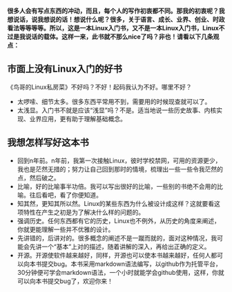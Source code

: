 **很多人会有写点东西的冲动，而且，每个人的写作初衷都不同。那我的初衷呢？我想说话，说我想说的话！想说什么呢？很多，关于语言、成长、业界、创业、时政看法等等等等。所以，这是一本Linux入门书，又不是一本Linux入门书，Linux不过是我说话的载体。这样一来，此书就不那么nice了吗？非也！请看以下几条观点：**

## 市面上没有Linux入门的好书
《鸟哥的Linux私房菜》不好吗？不好！起码我认为不好。哪里不好？

* 太啰嗦、细节太多。很多东西平常用不到，需要用的时候现查就可以了。
* 太浅显。入门书不就是应该“浅显”吗？不是。适当地说一些历史故事、内核实现、业界应用，更有助于理解基础概念。

## 我想怎样写好这本书
* 回到n年前。n年前，我第一次接触Linux，彼时学校禁网，可用的资源更少，我也是茫然无措的；努力让自己回到那时的情境，梳理出一些一些令我茫然的点，然后破之。
* 比喻，好的比喻事半功倍。我可以写出很好的比喻，一些别的书绝不会用的比喻。往后看吧，看了你便知道。
* 知其然，更知其所以然。Linux的某些东西为什么被设计成这样？这就要看这项特性在产生之初是为了解决什么样的问题的。
* 强调历史。任何东西都有它的历史，Linux也不例外，从历史的角度来阐述，你就更能理解一些并不优雅的设计。
* 先讲错的，后讲对的。很多概念的阐述不是一蹴而就的，面对这种情况，我可能会先讲一个“基本”上对的描述，随着讲解的深入，再给出正确的定义。
* 开源。开源使软件越来越好，同样，开源也可以使本书越来越好，任何人都可以向本书提交bug。本书采用markdown语法编写，以github作为托管平台，30分钟便可学会markdown语法，一个小时就能学会github使用，这样，你就可以向本书提交bug了，欢迎你来！